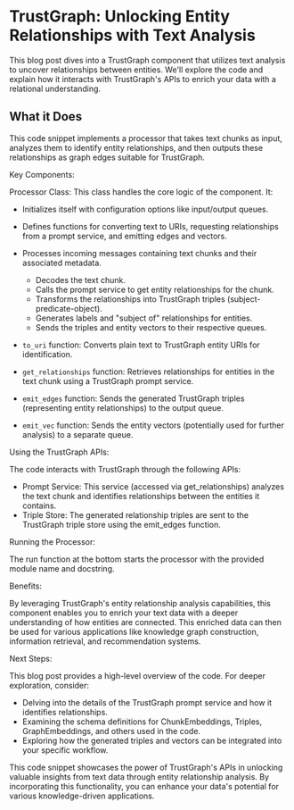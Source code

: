 
# TrustGraph: Unlocking Entity Relationships with Text Analysis

This blog post dives into a TrustGraph component that utilizes text
analysis to uncover relationships between entities. We'll explore the
code and explain how it interacts with TrustGraph's APIs to enrich
your data with a relational understanding.

## What it Does

This code snippet implements a processor that takes text chunks as
input, analyzes them to identify entity relationships, and then
outputs these relationships as graph edges suitable for TrustGraph.

Key Components:

Processor Class: This class handles the core logic of the component. It:

- Initializes itself with configuration options like input/output queues.
- Defines functions for converting text to URIs, requesting
  relationships from a prompt service, and emitting edges and vectors.
- Processes incoming messages containing text chunks and their
  associated metadata.
  - Decodes the text chunk.
  - Calls the prompt service to get entity relationships for the chunk.
  - Transforms the relationships into TrustGraph triples
    (subject-predicate-object).
  - Generates labels and "subject of" relationships for entities.
  - Sends the triples and entity vectors to their respective queues.

- `to_uri` function: Converts plain text to TrustGraph entity URIs for
  identification.

- `get_relationships` function: Retrieves relationships for entities
  in the text chunk using a TrustGraph prompt service.

- `emit_edges` function: Sends the generated TrustGraph triples
  (representing entity relationships) to the output queue.

- `emit_vec` function: Sends the entity vectors (potentially used for
  further analysis) to a separate queue.

Using the TrustGraph APIs:

The code interacts with TrustGraph through the following APIs:

- Prompt Service: This service (accessed via get_relationships)
  analyzes the text chunk and identifies relationships between the
  entities it contains.
- Triple Store: The generated relationship triples are sent to the
  TrustGraph triple store using the emit_edges function.

Running the Processor:

The run function at the bottom starts the processor with the provided
module name and docstring.

Benefits:

By leveraging TrustGraph's entity relationship analysis capabilities,
this component enables you to enrich your text data with a deeper
understanding of how entities are connected. This enriched data can
then be used for various applications like knowledge graph
construction, information retrieval, and recommendation systems.

Next Steps:

This blog post provides a high-level overview of the code. For deeper
exploration, consider:

- Delving into the details of the TrustGraph prompt service and how it
  identifies relationships.
- Examining the schema definitions for ChunkEmbeddings, Triples,
  GraphEmbeddings, and others used in the code.
- Exploring how the generated triples and vectors can be integrated
  into your specific workflow.

This code snippet showcases the power of TrustGraph's APIs in
unlocking valuable insights from text data through entity relationship
analysis. By incorporating this functionality, you can enhance your
data's potential for various knowledge-driven applications.

